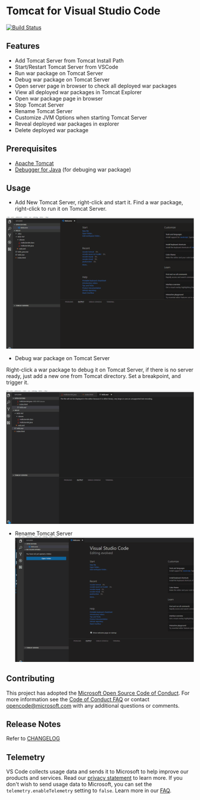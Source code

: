 # Tomcat for Visual Studio Code
[![Build Status](https://travis-ci.org/adashen/vscode-tomcat.svg?branch=master)](https://travis-ci.org/adashen/vscode-tomcat)


## Features
* Add Tomcat Server from Tomcat Install Path
* Start/Restart Tomcat Server from VSCode
* Run war package on Tomcat Server
* Debug war package on Tomcat Server
* Open server page in browser to check all deployed war packages
* View all deployed war packages in Tomcat Explorer
* Open war package page in browser
* Stop Tomcat Server
* Rename Tomcat Server
* Customize JVM Options when starting Tomcat Server
* Reveal deployed war packages in explorer
* Delete deployed war package

## Prerequisites
* [Apache Tomcat](http://tomcat.apache.org/)
* [Debugger for Java](https://marketplace.visualstudio.com/items?itemName=vscjava.vscode-java-debug) (for debuging war package)

## Usage

* Add New Tomcat Server, right-click and start it. Find a war package, right-click to run it on Tomcat Server.

![start and run](resources/start_run_war.gif)

* Debug war package on Tomcat Server

Right-click a war package to debug it on Tomcat Server, if there is no server ready, just add a new one from Tomcat directory.
Set a breakpoint, and trigger it.

![debug](resources/debug.gif)

* Rename Tomcat Server
 ![rename](resources/rename.gif)

## Contributing

This project has adopted the [Microsoft Open Source Code of Conduct](https://opensource.microsoft.com/codeofconduct/). For more information see the [Code of Conduct FAQ](https://opensource.microsoft.com/codeofconduct/faq/) or contact [opencode@microsoft.com](mailto:opencode@microsoft.com) with any additional questions or comments.

## Release Notes
Refer to [CHANGELOG](CHANGELOG.md)

## Telemetry
VS Code collects usage data and sends it to Microsoft to help improve our products and services. Read our [privacy statement](https://go.microsoft.com/fwlink/?LinkID=528096&clcid=0x409) to learn more. If you don't wish to send usage data to Microsoft, you can set the `telemetry.enableTelemetry` setting to `false`. Learn more in our [FAQ](https://code.visualstudio.com/docs/supporting/faq#_how-to-disable-telemetry-reporting).
